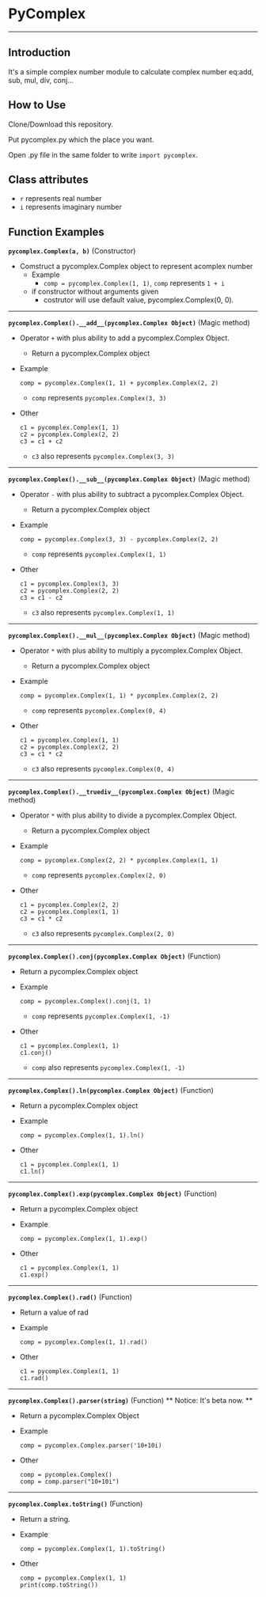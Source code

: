 # PyComplex

- - -

## Introduction
It's a simple complex number module to calculate complex number eq:add, sub, mul, div, conj...

## How to Use
Clone/Download this repository.

Put pycomplex.py which the place you want.

Open .py file in  the same folder to write ``import pycomplex``.

## Class attributes

* ``r`` represents real number 
* ``i`` represents imaginary number  
   
## Function Examples

**``pycomplex.Complex(a, b)``** (Constructor)
   * Comstruct a pycomplex.Complex object to represent acomplex number
      * Example
         * ``comp = pycomplex.Complex(1, 1)``, ``comp`` represents  ``1 + i``
      * if constructor without arguments given 
         * costrutor will use default value, pycomplex.Complex(0, 0).
      
 - - -

**``pycomplex.Complex().__add__(pycomplex.Complex Object)``**  (Magic method)
   * Operator ``+`` with plus ability to add a pycomplex.Complex Object.
      * Return a pycomplex.Complex object
   * Example
    
         comp = pycomplex.Complex(1, 1) + pycomplex.Complex(2, 2)
      * ``comp`` represents ``pycomplex.Complex(3, 3)``
   
   * Other
      
         c1 = pycomplex.Complex(1, 1)
         c2 = pycomplex.Complex(2, 2)
         c3 = c1 + c2 
    
      * ``c3`` also represents ``pycomplex.Complex(3, 3)``
         
 - - -

**``pycomplex.Complex().__sub__(pycomplex.Complex Object)``** (Magic method)
   * Operator ``-`` with plus ability to subtract a pycomplex.Complex Object.
      * Return a pycomplex.Complex object
   * Example

         comp = pycomplex.Complex(3, 3) - pycomplex.Complex(2, 2)      
      * ``comp`` represents ``pycomplex.Complex(1, 1)``
   
   * Other
            
         c1 = pycomplex.Complex(3, 3)                 
         c2 = pycomplex.Complex(2, 2)
         c3 = c1 - c2
      * ``c3`` also represents ``pycomplex.Complex(1, 1)``
   
- - -

**``pycomplex.Complex().__mul__(pycomplex.Complex Object)``** (Magic method)
   * Operator ``*`` with plus ability to multiply a pycomplex.Complex Object.
      * Return a pycomplex.Complex object
   * Example

         comp = pycomplex.Complex(1, 1) * pycomplex.Complex(2, 2)      
      * ``comp`` represents ``pycomplex.Complex(0, 4)``
   
   * Other
            
         c1 = pycomplex.Complex(1, 1)                 
         c2 = pycomplex.Complex(2, 2)
         c3 = c1 * c2
      * ``c3`` also represents ``pycomplex.Complex(0, 4)``

- - -

**``pycomplex.Complex().__truediv__(pycomplex.Complex Object)``** (Magic method)
   * Operator ``*`` with plus ability to divide a pycomplex.Complex Object.
      * Return a pycomplex.Complex object
   * Example

         comp = pycomplex.Complex(2, 2) * pycomplex.Complex(1, 1)      
      * ``comp`` represents ``pycomplex.Complex(2, 0)``
   
   * Other
            
         c1 = pycomplex.Complex(2, 2)                 
         c2 = pycomplex.Complex(1, 1)
         c3 = c1 * c2
      * ``c3`` also represents ``pycomplex.Complex(2, 0)``

- - -  

**``pycomplex.Complex().conj(pycomplex.Complex Object)``** (Function)
   * Return a pycomplex.Complex object
   * Example
   
         comp = pycomplex.Complex().conj(1, 1)
      * ``comp`` represents ``pycomplex.Complex(1, -1)``
   
   * Other    
         
         c1 = pycomplex.Complex(1, 1)
         c1.conj()
      * ``comp`` also represents ``pycomplex.Complex(1, -1)``

- - -

**``pycomplex.Complex().ln(pycomplex.Complex Object)``** (Function) 
   * Return a pycomplex.Complex object
   * Example
   
         comp = pycomplex.Complex(1, 1).ln()
   
   * Other    
         
         c1 = pycomplex.Complex(1, 1)
         c1.ln()
         
- - -

**``pycomplex.Complex().exp(pycomplex.Complex Object)``** (Function) 
   * Return a pycomplex.Complex object
   * Example
   
         comp = pycomplex.Complex(1, 1).exp()
   
   * Other    
         
         c1 = pycomplex.Complex(1, 1)
         c1.exp()
         
- - -

**``pycomplex.Complex().rad()``** (Function) 
   * Return a value of rad
   * Example
   
         comp = pycomplex.Complex(1, 1).rad()
   
   * Other    
         
         c1 = pycomplex.Complex(1, 1)
         c1.rad()
      
- - -

**``pycomplex.Complex().parser(string)``** (Function)
   ** Notice: It's beta now. **
   * Return a pycomplex.Complex Object
   * Example 
   
         comp = pycomplex.Complex.parser('10+10i)
         
   * Other 
   
         comp = pycomplex.Complex()
         comp = comp.parser("10+10i")
   
 - - -
 
**``pycomplex.Complex.toString()``** (Function)
   * Return a string.
   * Example
   
         comp = pycomplex.Complex(1, 1).toString()
    
   * Other 
   
         comp = pycomplex.Complex(1, 1)
         print(comp.toString())
